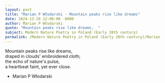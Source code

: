 ```yaml
---
layout: post
title: "Marian P Włodarski - Mountain peaks rise like dreams"
date: 2024-12-28 12:00:00 -0000
author: Marian P Włodarski
quote: "Mountain peaks rise like dreams,  "
subject: Modern Nature Poetry in Poland (Early 20th century)
permalink: /Modern Nature Poetry in Poland (Early 20th century)/Marian P Włodarski/Marian P Włodarski - Mountain peaks rise like dreams
---
```


Mountain peaks rise like dreams,  
draped in clouds' embroidered cloth;  
the echo of nature's pulse,  
a heartbeat faint, yet ever close.

- Marian P Włodarski
